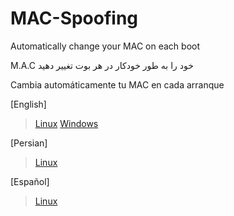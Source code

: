 # MAC-Spoofing

Automatically change your MAC on each boot

M.A.C خود را به طور خودکار در هر بوت تغییر دهید

Cambia automáticamente tu MAC en cada arranque

 [English]
 > [Linux](https://github.com/SobrioRiot/MAC-Spoofing/blob/main/English.md) 
 > [Windows](https://github.com/SobrioRiot/MAC-Spoofing/blob/main/MAC_Address_Spoofing_for_Windows_English.md)
 
 [Persian]
 > [Linux](https://github.com/SobrioRiot/MAC-Spoofing/blob/main/Persian.md) 


 [Español]
 > [Linux](https://github.com/SobrioRiot/MAC-Spoofing/blob/main/Spanish.md) 
 


